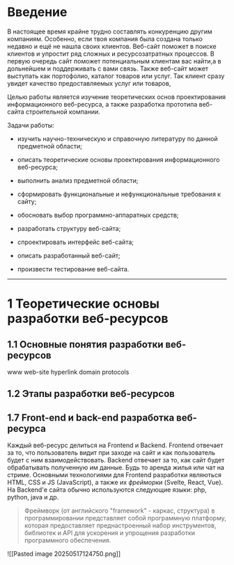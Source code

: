 # Введение

В настоящее время крайне трудно составлять конкуренцию другим компаниям. Особенно, если твоя компания была создана только недавно и ещё не нашла своих клиентов. Веб-сайт поможет в поиске клиентов и упростит ряд сложных и ресурсозатратных процессов.
В первую очередь сайт поможет потенциальным клиентам вас найти,а в дольнейшем и поддерживать с вами связь. Также веб-сайт может выступать как портофолио, каталог товаров или услуг. Так клиент сразу увидет качество предоставляемых услуг или товаров,  

Целью работы является изучение теоретических основ проектирования информационного веб-ресурса, а также разработка прототипа веб-сайта строительной компании.

Задачи работы:

- изучить научно-техническую и справочную литературу по данной предметной области;
    
- описать теоретические основы проектирования информационного веб-ресурса;
    
- выполнить анализ предметной области;
    
- сформировать функциональные и нефункциональные требования к сайту;
    
- обосновать выбор программно-аппаратных средств;
    
- разработать структуру веб-сайта;
    
- спроектировать интерфейс веб-сайта;
    
- описать разработанный веб-сайт;
    
- произвести тестирование веб-сайта.

---

# 1 Теоретические основы разработки веб-ресурсов
## 1.1 Основные понятия разработки веб-ресурсов
www
web-site
hyperlink
domain
protocols

## 1.2 Этапы разработки веб-ресурсов


## 1.7 Front-end и back-end разработка веб-ресурса 
Каждый веб-ресурс делиться на Frontend и Backend. Frontend отвечает за то, что пользователь видит при заходе на сайт и как пользователь будет с ним взаимодействовать.
 Backend отвечает за то, как сайт будет обрабатывать полученную им данные. Будь то аренда жилья или чат на стриме.
 Основными технологиями для Frontend разработки являються HTML, CSS и JS (JavaScript), а также их *фрейморки* (Svelte, React, Vue).
 На Backend'е сайта обычно используются следующие языки: php, python, java и др.
 > Фреймворк (от английского "framework" - каркас, структура) в программировании представляет собой программную платформу, которая предоставляет преднастроенный набор инструментов, библиотек и API для ускорения и упрощения разработки программного обеспечения.


![[Pasted image 20250517124750.png]]